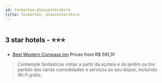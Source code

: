 ```yaml
---
id: tormarton-gloucestershire
title: Tormarton, Gloucestershire
---
```


<center><img src="https://i.travelapi.com/hotels/1000000/10000/1100/1084/55ff985e_z.jpg" alt="" /></center>


##  3 star hotels - ⭐️⭐️⭐️

-    [Best Western Compass Inn](https://www.hurb.com/br/aud/https://www.hurb.com/br/hotels/tormarton/best-western-compass-inn-HT-UU6Y?cmp=18055) Prices from R$ 591,31
   > Contemple fantásticas vistas a partir da açoteia e do jardim ou tire partido das várias comodidades e serviços ao seu dispor, incluindo Wi-fi grátis.
